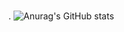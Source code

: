 ### 
.
![Anurag's GitHub stats](https://github-readme-stats.vercel.app/api?username=RobsonM12&show_icons=true&theme=radical)
